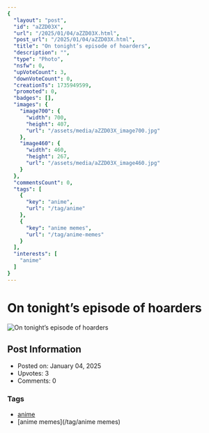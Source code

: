 ```yaml
---
{
  "layout": "post",
  "id": "aZZD03X",
  "url": "/2025/01/04/aZZD03X.html",
  "post_url": "/2025/01/04/aZZD03X.html",
  "title": "On tonight’s episode of hoarders",
  "description": "",
  "type": "Photo",
  "nsfw": 0,
  "upVoteCount": 3,
  "downVoteCount": 0,
  "creationTs": 1735949599,
  "promoted": 0,
  "badges": [],
  "images": {
    "image700": {
      "width": 700,
      "height": 407,
      "url": "/assets/media/aZZD03X_image700.jpg"
    },
    "image460": {
      "width": 460,
      "height": 267,
      "url": "/assets/media/aZZD03X_image460.jpg"
    }
  },
  "commentsCount": 0,
  "tags": [
    {
      "key": "anime",
      "url": "/tag/anime"
    },
    {
      "key": "anime memes",
      "url": "/tag/anime-memes"
    }
  ],
  "interests": [
    "anime"
  ]
}
---
```


# On tonight’s episode of hoarders

![On tonight’s episode of hoarders](/assets/media/aZZD03X_image700.jpg)

## Post Information

- Posted on: January 04, 2025
- Upvotes: 3
- Comments: 0

### Tags

- [anime](/tag/anime)
- [anime memes](/tag/anime memes)

